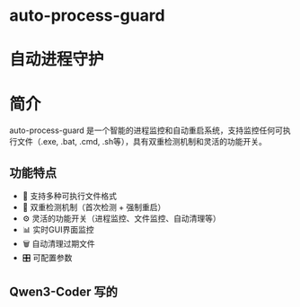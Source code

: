 # auto-process-guard
 # 自动进程守护
# 简介

auto-process-guard 是一个智能的进程监控和自动重启系统，支持监控任何可执行文件（.exe, .bat, .cmd, .sh等），具有双重检测机制和灵活的功能开关。

## 功能特点

- 🎯 支持多种可执行文件格式
- 🔧 双重检测机制（首次检测 + 强制重启）
- ⚙️ 灵活的功能开关（进程监控、文件监控、自动清理等）
- 📊 实时GUI界面监控
- 🗑️ 自动清理过期文件
- 🎛️ 可配置参数

## Qwen3-Coder 写的
